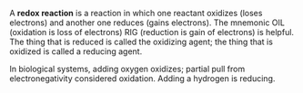 A **redox reaction** is a reaction in which one reactant oxidizes (loses electrons) and another one reduces (gains electrons). The mnemonic OIL (oxidation is loss of electrons) RIG (reduction is gain of electrons) is helpful. The thing that is reduced is called the oxidizing agent; the thing that is oxidized is called a reducing agent.

In biological systems, adding oxygen oxidizes; partial pull from electronegativity considered oxidation. Adding a hydrogen is reducing.

